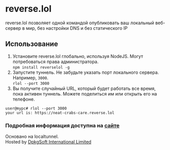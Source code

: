 # reverse.lol
reverse.lol позволяет одной командой опубликовать ваш локальный веб-сервер в мир, без настройки DNS и без статического IP

## Использование
1. Установите reverse.lol глобально, используя NodeJS. Могут потребоваться права администратора. \
```npm install reverselol -g```
2. Запустите туннель. Не забудьте указать порт локального сервера. Например, `3000`. \
```rlol --port 3000```
3. Вы получите случайный URL, который будет работать все время, пока активен туннель. Можете поделиться им или открыть его на телефоне.
```
user@mypc# rlol --port 3000
your url is: https://neat-crabs-care.reverse.lol
```

### Подробная информация доступна на [сайте](https://setup.reverse.lol)

Основано на localtunnel. \
Hosted by [DpkgSoft International Limited](https://dpkgsoft.com)